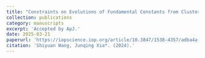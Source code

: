 ```yaml
---
title: "Constraints on Evolutions of Fundamental Constants from Clustering of Fast Radio Burst Dispersion Measure"
collection: publications
category: manuscripts
excerpt: 'Accepted by ApJ.'
date: 2025-03-21
paperurl: 'https://iopscience.iop.org/article/10.3847/1538-4357/adba4a'
citation: 'Shiyuan Wang, Junqing Xia*. (2024).'
---
```


